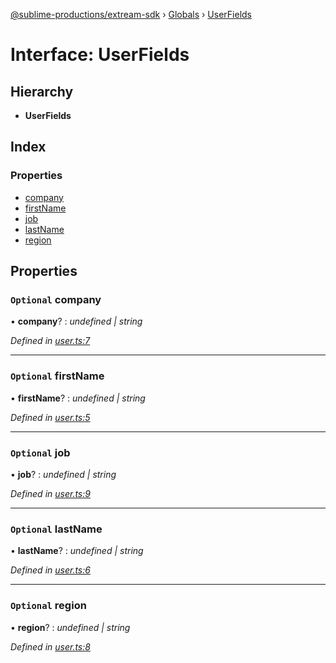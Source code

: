 [@sublime-productions/extream-sdk](../README.md) › [Globals](../globals.md) › [UserFields](userfields.md)

# Interface: UserFields

## Hierarchy

* **UserFields**

## Index

### Properties

* [company](userfields.md#optional-company)
* [firstName](userfields.md#optional-firstname)
* [job](userfields.md#optional-job)
* [lastName](userfields.md#optional-lastname)
* [region](userfields.md#optional-region)

## Properties

### `Optional` company

• **company**? : *undefined | string*

*Defined in [user.ts:7](https://github.com/Extream-SaaS/ex-sdk/blob/849839b/src/user.ts#L7)*

___

### `Optional` firstName

• **firstName**? : *undefined | string*

*Defined in [user.ts:5](https://github.com/Extream-SaaS/ex-sdk/blob/849839b/src/user.ts#L5)*

___

### `Optional` job

• **job**? : *undefined | string*

*Defined in [user.ts:9](https://github.com/Extream-SaaS/ex-sdk/blob/849839b/src/user.ts#L9)*

___

### `Optional` lastName

• **lastName**? : *undefined | string*

*Defined in [user.ts:6](https://github.com/Extream-SaaS/ex-sdk/blob/849839b/src/user.ts#L6)*

___

### `Optional` region

• **region**? : *undefined | string*

*Defined in [user.ts:8](https://github.com/Extream-SaaS/ex-sdk/blob/849839b/src/user.ts#L8)*
